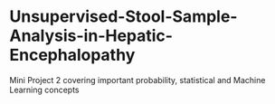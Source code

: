 # Unsupervised-Stool-Sample-Analysis-in-Hepatic-Encephalopathy
Mini Project 2 covering important probability, statistical and Machine Learning concepts 
